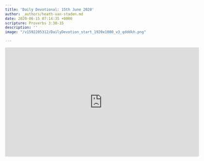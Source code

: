 ```yaml
---
title: 'Daily Devotional: 15th June 2020'
author: _authors/heath-van-staden.md
date: 2020-06-15 07:14:35 +0000
scripture: Proverbs 3:30-35
description: ''
image: "/v1592205312/DailyDevotion_start_1920x1080_v3_qdddkh.png"

---
```

<iframe src="https://player.vimeo.com/video/429083910" width="640" height="360" frameborder="0" allow="autoplay; fullscreen" allowfullscreen></iframe>